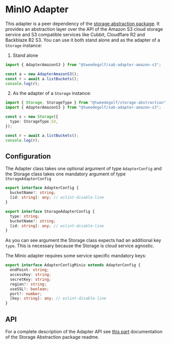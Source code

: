 # MinIO Adapter

This adapter is a peer dependency of the [storage abstraction package](https://www.npmjs.com/package/@tweedegolf/storage-abstraction). It provides an abstraction layer over the API of the Amazon S3 cloud storage service and S3 compatible services like Cubbit, Cloudflare R2 and Backblaze B2 S3. You can use it both stand alone and as the adapter of a `Storage` instance:

1. Stand alone

```typescript
import { AdapterAmazonS3 } from "@tweedegolf/sab-adapter-amazon-s3";

const a = new AdapterAmazonS3();
const r = await a.listBuckets();
console.log(r);
```

2. As the adapter of a `Storage` instance:

```typescript
import { Storage, StorageType } from "@tweedegolf/storage-abstraction";
import { AdapterAmazonS3 } from "@tweedegolf/sab-adapter-amazon-s3";

const s = new Storage({
  type: StorageType.S3,
});

const r = await a.listBuckets();
console.log(r);
```

## Configuration

The Adapter class takes one optional argument of type `AdapterConfig` and the Storage class takes one mandatory argument of type `StorageAdapterConfig`

```typescript
export interface AdapterConfig {
  bucketName?: string;
  [id: string]: any; // eslint-disable-line
}

export interface StorageAdapterConfig {
  type: string;
  bucketName?: string;
  [id: string]: any; // eslint-disable-line
}
```

As you can see argument the Storage class expects had an additional key `type`. This is necessary because the Storage is cloud service agnostic.

The Minio adapter requires some service specific mandatory keys:

```typescript
export interface AdapterConfigMinio extends AdapterConfig {
  endPoint: string;
  accessKey: string;
  secretKey: string;
  region?: string;
  useSSL?: boolean;
  port?: number;
  [key: string]: any; // eslint-disable-line
}
```

## API

For a complete description of the Adapter API see [this part](https://github.com/tweedegolf/storage-abstraction/blob/master/README.md#adapter-api) documentation of the Storage Abstraction package readme.
